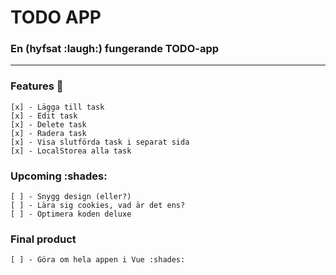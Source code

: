 # TODO APP

### En (hyfsat :laugh:) fungerande TODO-app
***

### Features :cake:
    [x] - Lägga till task  
    [x] - Edit task  
    [x] - Delete task  
    [x] - Radera task  
    [x] - Visa slutförda task i separat sida  
    [x] - LocalStorea alla task

### Upcoming :shades:

    [ ] - Snygg design (eller?)
    [ ] - Lära sig cookies, vad är det ens?
    [ ] - Optimera koden deluxe

### Final product

    [ ] - Göra om hela appen i Vue :shades:

